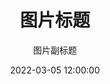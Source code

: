 ---
# Picture 模板，展示在 Gallery 页面下。
# 文件名不应当重复。

# 必选，图片标题。
title: 图片标题
# 可选，图片副标题
subtitle: 图片副标题
description: 图片描述，支持 markdown。
# 必选，string 类型，图片**名字**。不用填写路径，对应的图片应当放置在 /public/images/gallery 目录下。也可以使用以 http 开头的完整绝对路径。
image: image.jpg
# 可选，string 类型，格式为 YYYY-MM-DD HH:MM:SS，指定了图片的时间，会在 Gallery 中从新到旧排序。如果没有，则默认 parse 文件名中的日期。该字段的优先级高于文件名中的日期。
date: 2022-03-05 12:00:00
---